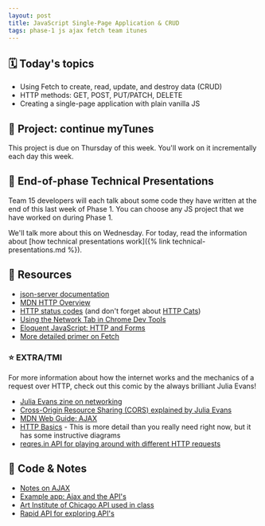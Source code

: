 ```yaml
---
layout: post
title: JavaScript Single-Page Application & CRUD
tags: phase-1 js ajax fetch team itunes
---
```


## 🗓️ Today's topics

- Using Fetch to create, read, update, and destroy data (CRUD)
- HTTP methods: GET, POST, PUT/PATCH, DELETE
- Creating a single-page application with plain vanilla JS

## 🎯 Project: continue myTunes

This project is due on Thursday of this week. You'll work on it incrementally each day this week.


## 🐣 End-of-phase Technical Presentations

Team 15 developers will each talk about some code they have written at the end of this last week of Phase 1. You can choose any JS project that we have worked on during Phase 1.

We'll talk more about this on Wednesday. For today, read the information about [how technical presentations work]({% link technical-presentations.md %}).

## 🔖 Resources

- [json-server documentation](https://github.com/typicode/json-server#getting-started)
- [MDN HTTP Overview](https://developer.mozilla.org/en-US/docs/Web/HTTP/Overview)
- [HTTP status codes](https://httpstatuses.com/) (and don't forget about [HTTP Cats](https://http.cat/))
- [Using the Network Tab in Chrome Dev Tools](https://developers.google.com/web/tools/chrome-devtools/network)
- [Eloquent JavaScript: HTTP and Forms](https://eloquentjavascript.net/18_http.html)
- [More detailed primer on Fetch](https://alligator.io/js/fetch-api/)


### ⭐️ EXTRA/TMI

For more information about how the internet works and the mechanics of a request over HTTP, check out this comic by the always brilliant Julia Evans!

- [Julia Evans zine on networking](https://jvns.ca/networking-zine.pdf)
- [Cross-Origin Resource Sharing (CORS) explained by Julia Evans](https://twitter.com/b0rk/status/1162392625057583104)
- [MDN Web Guide: AJAX](https://developer.mozilla.org/en-US/docs/Web/Guide/AJAX)
- [HTTP Basics](https://www3.ntu.edu.sg/home/ehchua/programming/webprogramming/HTTP_Basics.html) - This is more detail than you really need right now, but it has some instructive diagrams
- [reqres.in API for playing around with different HTTP requests](https://reqres.in/)

## 🦉 Code & Notes

- [Notes on AJAX](https://github.com/Momentum-Team-15/notes/blob/main/js-ajax.md)
- [Example app: Ajax and the API's](https://github.com/Momentum-Team-15/examples-ajax)
- [Art Institute of Chicago API used in class](https://api.artic.edu/docs/#quick-start)
- [Rapid API for exploring API's](https://rapidapi.com/)